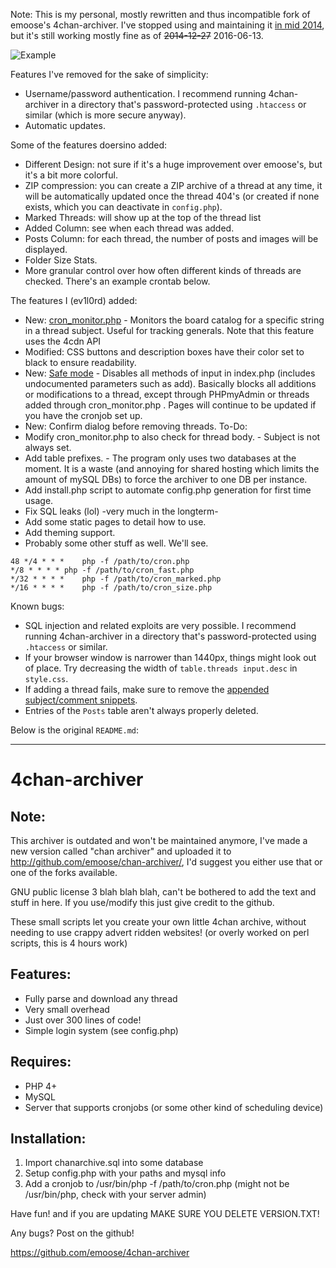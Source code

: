 Note: This is my personal, mostly rewritten and thus incompatible fork of emoose's 4chan-archiver. I've stopped using and maintaining it [in mid 2014](https://www.youtube.com/watch?v=Hhx6IfKrvEQ), but it's still working mostly fine as of ~~2014-12-27~~ 2016-06-13.

![Example](https://raw.githubusercontent.com/ev1l0rd/4chan-archiver/master/screenshot.jpg)

Features I've removed for the sake of simplicity:
* Username/password authentication. I recommend running 4chan-archiver in a directory that's password-protected using `.htaccess` or similar (which is more secure anyway).
* Automatic updates.

Some of the features doersino added:
* Different Design: not sure if it's a huge improvement over emoose's, but it's a bit more colorful.
* ZIP compression: you can create a ZIP archive of a thread at any time, it will be automatically updated once the thread 404's (or created if none exists, which you can deactivate in `config.php`).
* Marked Threads: will show up at the top of the thread list
* Added Column: see when each thread was added.
* Posts Column: for each thread, the number of posts and images will be displayed.
* Folder Size Stats.
* More granular control over how often different kinds of threads are checked. There's an example crontab below.

The features I (ev1l0rd) added:
* New: [cron_monitor.php](https://github.com/ev1l0rd/4chan-archiver/wiki/cron_monitor.php) - Monitors the board catalog for a specific string in a thread subject. Useful for tracking generals. Note that this feature uses the 4cdn API
* Modified: CSS buttons and description boxes have their color set to black to ensure readability.
* New: [Safe mode](https://github.com/ev1l0rd/4chan-archiver/wiki/safe-mode.php) - Disables all methods of input in index.php (includes undocumented parameters such as add). Basically blocks all additions or modifications to a thread, except through PHPmyAdmin or threads added through cron_monitor.php . Pages will continue to be updated if you have the cronjob set up.
* New: Confirm dialog before removing threads.
To-Do:
* Modify cron_monitor.php to also check for thread body. - Subject is not always set.
* Add table prefixes. - The program only uses two databases at the moment. It is a waste (and annoying for shared hosting which limits the amount of mySQL DBs) to force the archiver to one DB per instance.
* Add install.php script to automate config.php generation for first time usage.
* Fix SQL leaks (lol) -very much in the longterm-
* Add some static pages to detail how to use.
* Add theming support.
* Probably some other stuff as well. We'll see.

```
48 */4 * * *	php -f /path/to/cron.php
*/8 * * * *	php -f /path/to/cron_fast.php
*/32 * * * *	php -f /path/to/cron_marked.php
*/16 * * * *	php -f /path/to/cron_size.php
```

Known bugs:
* SQL injection and related exploits are very possible. I recommend running 4chan-archiver in a directory that's password-protected using `.htaccess` or similar.
* If your browser window is narrower than 1440px, things might look out of place. Try decreasing the width of `table.threads input.desc` in `style.css`.
* If adding a thread fails, make sure to remove the [appended subject/comment snippets](http://blog.4chan.org/post/82477681005/upcoming-namespace-changes).
* Entries of the `Posts` table aren't always properly deleted.

Below is the original `README.md`:

***

4chan-archiver
==============

Note:
-----
This archiver is outdated and won't be maintained anymore, I've made a new version called "chan archiver" and uploaded it to http://github.com/emoose/chan-archiver/, I'd suggest you either use that or one of the forks available.

GNU public license 3 blah blah blah, can't be bothered to add the text and stuff in here. If you use/modify this just give credit to the github.

These small scripts let you create your own little 4chan archive, without needing to use crappy advert ridden websites! (or overly worked on perl scripts, this is 4 hours work)

Features:
---------

* Fully parse and download any thread
* Very small overhead
* Just over 300 lines of code!
* Simple login system (see config.php)

Requires:
---------

* PHP 4+
* MySQL
* Server that supports cronjobs (or some other kind of scheduling device)

Installation:
-------------

1. Import chanarchive.sql into some database
2. Setup config.php with your paths and mysql info
3. Add a cronjob to /usr/bin/php -f /path/to/cron.php (might not be /usr/bin/php, check with your server admin)

Have fun! and if you are updating MAKE SURE YOU DELETE VERSION.TXT!

Any bugs? Post on the github!

https://github.com/emoose/4chan-archiver
